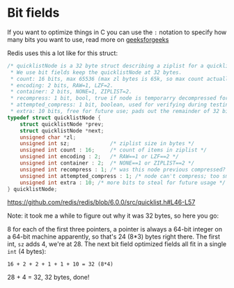# Bit fields

If you want to optimize things in C you can use the `:` notation to specify how
many bits you want to use, read more on
[geeksforgeeks](https://www.geeksforgeeks.org/bit-fields-c/)

Redis uses this a lot like for this struct:

``` c
/* quicklistNode is a 32 byte struct describing a ziplist for a quicklist.
 * We use bit fields keep the quicklistNode at 32 bytes.
 * count: 16 bits, max 65536 (max zl bytes is 65k, so max count actually < 32k).
 * encoding: 2 bits, RAW=1, LZF=2.
 * container: 2 bits, NONE=1, ZIPLIST=2.
 * recompress: 1 bit, bool, true if node is temporarry decompressed for usage.
 * attempted_compress: 1 bit, boolean, used for verifying during testing.
 * extra: 10 bits, free for future use; pads out the remainder of 32 bits */
typedef struct quicklistNode {
    struct quicklistNode *prev;
    struct quicklistNode *next;
    unsigned char *zl;
    unsigned int sz;             /* ziplist size in bytes */
    unsigned int count : 16;     /* count of items in ziplist */
    unsigned int encoding : 2;   /* RAW==1 or LZF==2 */
    unsigned int container : 2;  /* NONE==1 or ZIPLIST==2 */
    unsigned int recompress : 1; /* was this node previous compressed? */
    unsigned int attempted_compress : 1; /* node can't compress; too small */
    unsigned int extra : 10; /* more bits to steal for future usage */
} quicklistNode;
```

https://github.com/redis/redis/blob/6.0.0/src/quicklist.h#L46-L57

Note: it took me a while to figure out why it was 32 bytes, so here you go:

8 for each of the first three pointers, a pointer is always a 64-bit integer on
a 64-bit machine apparently, so that's 24 (8*3) bytes right there.
The first int, `sz` adds 4, we're at 28.
The next bit field optimized fields all fit in a single `int` (4 bytes):

```
16 + 2 + 2 + 1 + 1 + 10 = 32 (8*4)
```

28 + 4 = 32, 32 bytes, done!
